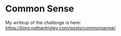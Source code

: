 # Common Sense

My writeup of the challenge is here: https://blog.nathanhigley.com/posts/commonsense/

